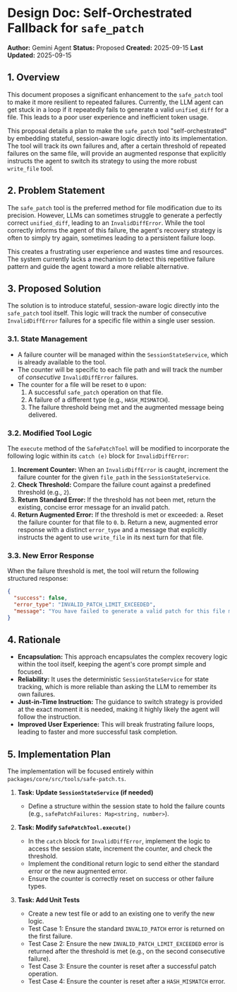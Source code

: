# Design Doc: Self-Orchestrated Fallback for `safe_patch`

**Author:** Gemini Agent
**Status:** Proposed
**Created:** 2025-09-15
**Last Updated:** 2025-09-15

## 1. Overview

This document proposes a significant enhancement to the `safe_patch` tool to make it more resilient to repeated failures. Currently, the LLM agent can get stuck in a loop if it repeatedly fails to generate a valid `unified_diff` for a file. This leads to a poor user experience and inefficient token usage.

This proposal details a plan to make the `safe_patch` tool "self-orchestrated" by embedding stateful, session-aware logic directly into its implementation. The tool will track its own failures and, after a certain threshold of repeated failures on the same file, will provide an augmented response that explicitly instructs the agent to switch its strategy to using the more robust `write_file` tool.

## 2. Problem Statement

The `safe_patch` tool is the preferred method for file modification due to its precision. However, LLMs can sometimes struggle to generate a perfectly correct `unified_diff`, leading to an `InvalidDiffError`. While the tool correctly informs the agent of this failure, the agent's recovery strategy is often to simply try again, sometimes leading to a persistent failure loop.

This creates a frustrating user experience and wastes time and resources. The system currently lacks a mechanism to detect this repetitive failure pattern and guide the agent toward a more reliable alternative.

## 3. Proposed Solution

The solution is to introduce stateful, session-aware logic directly into the `safe_patch` tool itself. This logic will track the number of consecutive `InvalidDiffError` failures for a specific file within a single user session.

### 3.1. State Management

- A failure counter will be managed within the `SessionStateService`, which is already available to the tool.
- The counter will be specific to each file path and will track the number of *consecutive* `InvalidDiffError` failures.
- The counter for a file will be reset to `0` upon:
    1. A successful `safe_patch` operation on that file.
    2. A failure of a different type (e.g., `HASH_MISMATCH`).
    3. The failure threshold being met and the augmented message being delivered.

### 3.2. Modified Tool Logic

The `execute` method of the `SafePatchTool` will be modified to incorporate the following logic within its `catch (e)` block for `InvalidDiffError`:

1. **Increment Counter:** When an `InvalidDiffError` is caught, increment the failure counter for the given `file_path` in the `SessionStateService`.
2. **Check Threshold:** Compare the failure count against a predefined threshold (e.g., `2`).
3. **Return Standard Error:** If the threshold has not been met, return the existing, concise error message for an invalid patch.
4. **Return Augmented Error:** If the threshold is met or exceeded:
    a. Reset the failure counter for that file to `0`.
    b. Return a new, augmented error response with a distinct `error_type` and a message that explicitly instructs the agent to use `write_file` in its next turn for that file.

### 3.3. New Error Response

When the failure threshold is met, the tool will return the following structured response:

```json
{
  "success": false,
  "error_type": "INVALID_PATCH_LIMIT_EXCEEDED",
  "message": "You have failed to generate a valid patch for this file multiple times. Do not try safe_patch again for this file in your next turn. Instead, use the write_file tool. Read the file to get the latest content, apply your intended changes to the full content, and then use write_file to overwrite it."
}
```

## 4. Rationale

- **Encapsulation:** This approach encapsulates the complex recovery logic within the tool itself, keeping the agent's core prompt simple and focused.
- **Reliability:** It uses the deterministic `SessionStateService` for state tracking, which is more reliable than asking the LLM to remember its own failures.
- **Just-in-Time Instruction:** The guidance to switch strategy is provided at the exact moment it is needed, making it highly likely the agent will follow the instruction.
- **Improved User Experience:** This will break frustrating failure loops, leading to faster and more successful task completion.

## 5. Implementation Plan

The implementation will be focused entirely within `packages/core/src/tools/safe-patch.ts`.

1.  **Task: Update `SessionStateService` (if needed)**
    -   Define a structure within the session state to hold the failure counts (e.g., `safePatchFailures: Map<string, number>`).

2.  **Task: Modify `SafePatchTool.execute()`**
    -   In the `catch` block for `InvalidDiffError`, implement the logic to access the session state, increment the counter, and check the threshold.
    -   Implement the conditional return logic to send either the standard error or the new augmented error.
    -   Ensure the counter is correctly reset on success or other failure types.

3.  **Task: Add Unit Tests**
    -   Create a new test file or add to an existing one to verify the new logic.
    -   Test Case 1: Ensure the standard `INVALID_PATCH` error is returned on the first failure.
    -   Test Case 2: Ensure the new `INVALID_PATCH_LIMIT_EXCEEDED` error is returned after the threshold is met (e.g., on the second consecutive failure).
    -   Test Case 3: Ensure the counter is reset after a successful patch operation.
    -   Test Case 4: Ensure the counter is reset after a `HASH_MISMATCH` error.
